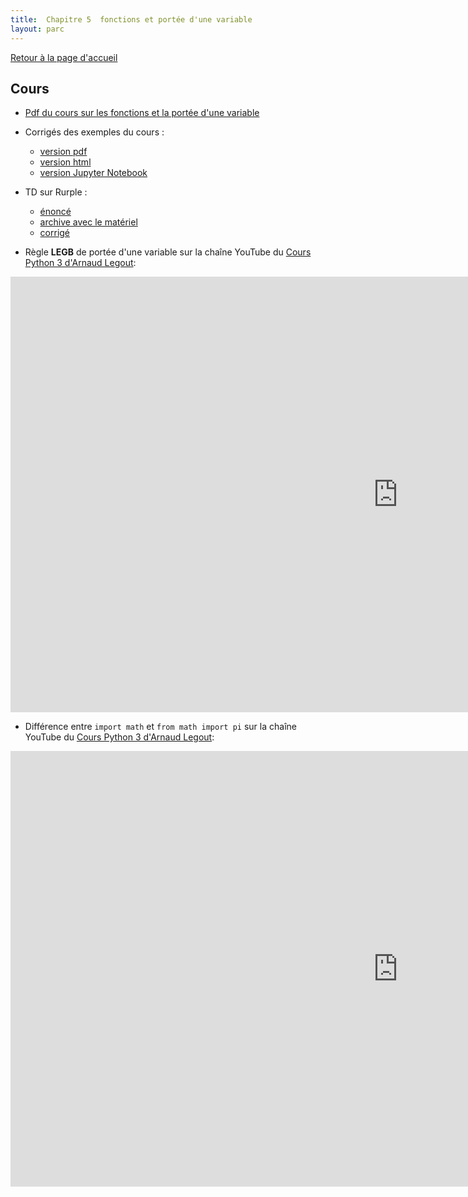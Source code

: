 ```yaml
---
title:  Chapitre 5  fonctions et portée d'une variable
layout: parc
---
```





[Retour à la page d'accueil](https://parc-nsi.github.io/premiere-nsi/index.html)


## Cours

* [Pdf du cours sur les fonctions et la portée d'une variable](chapitre5/Chapitre5-Fonctions-PorteeVariable-2020.pdf)

* Corrigés des exemples du cours :
    * [version pdf](chapitre5/corrige-cours/Corrige_Cours_Chapitre5_Fonctions.pdf)
    * [version html](chapitre5/corrige-cours/Corrige_Cours_Chapitre5_Fonctions.html)
    * [version Jupyter Notebook](https://mybinder.org/v2/gh/parc-nsi/premiere-nsi/master?filepath=chapitre5/corrige-cours/Corrige_Cours_Chapitre5_Fonctions.ipynb)

* TD sur Rurple :
    * [énoncé](chapitre5/TD-Rurple/PremiereNSI-TD-Rurple-2021.pdf)
    * [archive avec le matériel](chapitre5/TD-Rurple/RurpleEleve.zip)
    * [corrigé](chapitre5/TD-Rurple/ressources/corrige-Rurple-TD-Fonctions.py)

  
* Règle __LEGB__ de portée d'une variable sur la chaîne YouTube du [Cours Python 3 d'Arnaud Legout](https://www.youtube.com/channel/UCIlUBOXnXjxdjmL_atU53kA):

<iframe width="1239" height="697" src="https://www.youtube.com/embed/96ec6Bc4iXA?list=PL2CXLryTKuwwhivE1UO4Jg5DhU-ALAoXc" frameborder="0" allow="accelerometer; autoplay; clipboard-write; encrypted-media; gyroscope; picture-in-picture" allowfullscreen></iframe>


* Différence entre `import math` et `from math import pi` sur la chaîne YouTube du [Cours Python 3 d'Arnaud Legout](https://www.youtube.com/channel/UCIlUBOXnXjxdjmL_atU53kA):

<iframe width="1239" height="697" src="https://www.youtube.com/embed/qeFLl4fKuf8?list=PL2CXLryTKuwzvTABc_Ha48Xf3pj12P4ij" frameborder="0" allow="accelerometer; autoplay; clipboard-write; encrypted-media; gyroscope; picture-in-picture" allowfullscreen></iframe>